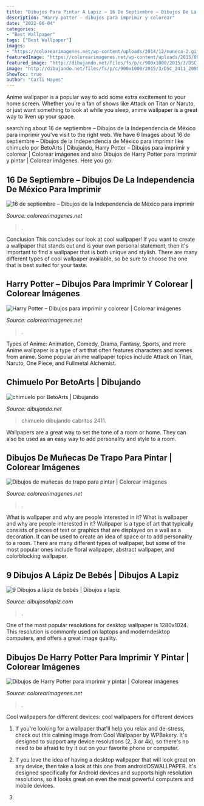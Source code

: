 ```yaml
---
title: "Dibujos Para Pintar A Lapiz ~ 16 De Septiembre – Dibujos De La Independencia De México Para Imprimir"
description: "Harry potter – dibujos para imprimir y colorear"
date: "2022-06-04"
categories:
- "Best Wallpaper"
tags: ["Best Wallpaper"]
images:
- "https://colorearimagenes.net/wp-content/uploads/2014/12/muneca-2.gif1_-465x651.gif"
featuredImage: "https://colorearimagenes.net/wp-content/uploads/2015/09/mexico6.jpg"
featured_image: "http://dibujando.net/files/fs/p/c/900x1000/2015/3/DSC_2411_209819.jpg"
image: "http://dibujando.net/files/fs/p/c/900x1000/2015/3/DSC_2411_209819.jpg"
ShowToc: true
author: "Carli Hayes"
---
```



Anime wallpaper is a popular way to add some extra excitement to your home screen. Whether you’re a fan of shows like Attack on Titan or Naruto, or just want something to look at while you sleep, anime wallpaper is a great way to liven up your space.

	

		
searching about 16 de septiembre – Dibujos de la Independencia de México para imprimir you've visit to the right web. We have 6 Images about 16 de septiembre – Dibujos de la Independencia de México para imprimir like chimuelo por BetoArts | Dibujando, Harry Potter – Dibujos para imprimir y colorear | Colorear imágenes and also Dibujos de Harry Potter para imprimir y pintar | Colorear imágenes. Here you go:
		
    
## 16 De Septiembre – Dibujos De La Independencia De México Para Imprimir

<img loading=lazy src="https://colorearimagenes.net/wp-content/uploads/2015/09/mexico6.jpg" onerror="this.onerror=null;this.src='https://tse3.mm.bing.net/th?id=OIP.gcpIVORmQfd3QQwd9OtFFwHaLC&amp;pid=15.1';" alt="16 de septiembre – Dibujos de la Independencia de México para imprimir">

_Source: colorearimagenes.net_

>. 

	

Conclusion
This concludes our look at cool wallpaper! If you want to create a wallpaper that stands out and is your own personal statement, then it's important to find a wallpaper that is both unique and stylish. There are many different types of cool wallpaper available, so be sure to choose the one that is best suited for your taste.

    
## Harry Potter – Dibujos Para Imprimir Y Colorear | Colorear Imágenes

<img loading=lazy src="https://colorearimagenes.net/wp-content/uploads/2016/01/harry-potter.jpg6_.jpg" onerror="this.onerror=null;this.src='https://tse3.mm.bing.net/th?id=OIP.K0XAn5Uw92VRV6_AhLYsRwHaKX&amp;pid=15.1';" alt="Harry Potter – Dibujos para imprimir y colorear | Colorear imágenes">

_Source: colorearimagenes.net_

>. 

	

Types of Anime: Animation, Comedy, Drama, Fantasy, Sports, and more
Anime wallpaper is a type of art that often features characters and scenes from anime. Some popular anime wallpaper topics include Attack on Titan, Naruto, One Piece, and Fullmetal Alchemist.

    
## Chimuelo Por BetoArts | Dibujando

<img loading=lazy src="http://dibujando.net/files/fs/p/c/900x1000/2015/3/DSC_2411_209819.jpg" onerror="this.onerror=null;this.src='https://tse4.mm.bing.net/th?id=OIP.PB5Vk90U_DP5Kb65DDo9sgHaFj&amp;pid=15.1';" alt="chimuelo por BetoArts | Dibujando">

_Source: dibujando.net_

>chimuelo dibujando cabritos 2411. 

	

Wallpapers are a great way to set the tone of a room or home. They can also be used as an easy way to add personality and style to a room.

    
## Dibujos De Muñecas De Trapo Para Pintar | Colorear Imágenes

<img loading=lazy src="https://colorearimagenes.net/wp-content/uploads/2014/12/muneca-2.gif1_-465x651.gif" onerror="this.onerror=null;this.src='https://tse4.mm.bing.net/th?id=OIP.Y5QOAhGg-5DyR-f3_p7tUAAAAA&amp;pid=15.1';" alt="Dibujos de muñecas de trapo para pintar | Colorear imágenes">

_Source: colorearimagenes.net_

>. 

	

What is wallpaper and why are people interested in it?
What is wallpaper and why are people interested in it?
Wallpaper is a type of art that typically consists of pieces of text or graphics that are displayed on a wall as a decoration. It can be used to create an idea of space or to add personality to a room. There are many different types of wallpaper, but some of the most popular ones include floral wallpaper, abstract wallpaper, and colorblocking wallpaper.

    
## 9 Dibujos A Lápiz De Bebés | Dibujos A Lapiz

<img loading=lazy src="https://dibujosalapiz.com/wp-content/uploads/2015/09/9-Dibujos-a-lápiz-de-bebés-10.jpg" onerror="this.onerror=null;this.src='https://tse3.mm.bing.net/th?id=OIP.EzKK7-xLpzCqyrLj16lDCgHaJ4&amp;pid=15.1';" alt="9 Dibujos a lápiz de bebés | Dibujos a lapiz">

_Source: dibujosalapiz.com_

>. 

	

One of the most popular resolutions for desktop wallpaper is 1280x1024. This resolution is commonly used on laptops and moderndesktop computers, and offers a great image quality.

    
## Dibujos De Harry Potter Para Imprimir Y Pintar | Colorear Imágenes

<img loading=lazy src="https://colorearimagenes.net/wp-content/uploads/2016/01/harry-potter.jpg5_.gif" onerror="this.onerror=null;this.src='https://tse3.mm.bing.net/th?id=OIP.9w8hVqepciw89nt89LIUvgHaKS&amp;pid=15.1';" alt="Dibujos de Harry Potter para imprimir y pintar | Colorear imágenes">

_Source: colorearimagenes.net_

>. 

	

Cool wallpapers for different devices:
cool wallpapers for different devices 

1. If you're looking for a wallpaper that'll help you relax and de-stress, check out this calming image from Cool Wallpaper by WPBakery. It's designed to support any device resolutions (2, 3 or 4k), so there's no need to be afraid to try it out on your favorite phone or computer.

2. If you love the idea of having a desktop wallpaper that will look great on any device, then take a look at this one from androidOSWALLPAPER. It's designed specifically for Android devices and supports high resolution resolutions, so it looks great on even the most powerful computers and mobile devices.

3.

